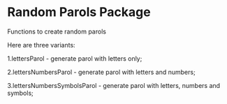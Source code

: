 # Random Parols Package

Functions to create random parols

Here are three variants:

1.lettersParol - generate parol with letters only;

2.lettersNumbersParol - generate parol with letters and numbers;

3.lettersNumbersSymbolsParol - generate parol with letters, numbers and symbols;